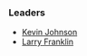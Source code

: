 ### Leaders
* [Kevin Johnson](mailto:kevin@secureideas.com)
* [Larry Franklin](mailto:larry.franklin@owasp.org)
